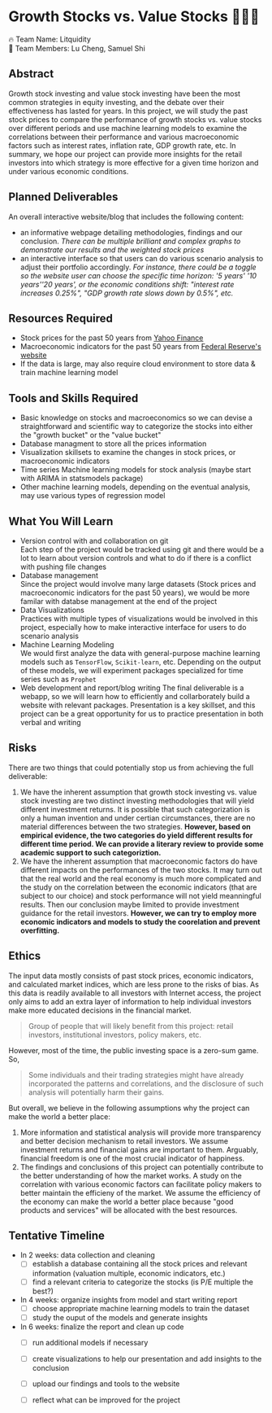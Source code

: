 # Growth Stocks vs. Value Stocks :money_with_wings::money_with_wings::money_with_wings:
:fire: Team Name: Litquidity  
:rocket: Team Members: Lu Cheng, Samuel Shi  

## Abstract
Growth stock investing and value stock investing have been the most common strategies in equity investing, and the debate over their effectiveness has lasted for years. In this project, we will study the past stock prices to compare the performance of growth stocks vs. value stocks over different periods and use machine learning models to examine the correlations between their performance and various macroeconomic factors such as interest rates, inflation rate, GDP growth rate, etc. In summary, we hope our project can provide more insights for the retail investors into which strategy is more effective for a given time horizon and under various economic conditions.

## Planned Deliverables
An overall interactive website/blog that includes the following content:
- an informative webpage detailing methodologies, findings and our conclusion. *There can be multiple brilliant and complex graphs to demonstrate our results and the weighted stock prices*
- an interactive interface so that users can do various scenario analysis to adjust their portfolio accordingly. *For instance, there could be a toggle so the website user can choose the specific time horizon: '5 years' '10 years''20 years', or the economic conditions shift: "interest rate increases 0.25%", "GDP growth rate slows down by 0.5%", etc.* 

## Resources Required
- Stock prices for the past 50 years from [Yahoo Finance](https://finance.yahoo.com/)
- Macroeconomic indicators for the past 50 years from [Federal Reserve's website](https://fred.stlouisfed.org/)
- If the data is large, may also require cloud environment to store data & train machine learning model 

## Tools and Skills Required
- Basic knowledge on stocks and macroeconomics so we can devise a straightforward and scientific way to categorize the stocks into either the "growth bucket" or the "value bucket" 
- Database managment to store all the prices information
- Visualization skillsets to examine the changes in stock prices, or macroeconomic indicators
- Time series Machine learning models for stock analysis (maybe start with ARIMA in statsmodels package)
- Other machine learning models, depending on the eventual analysis, may use various types of regression model 

## What You Will Learn
- Version control with and collaboration on git   
    Each step of the project would be tracked using git and there would be a lot to learn about version controls and what to do if there is a conflict with pushing file changes 
- Database management  
    Since the project would involve many large datasets (Stock prices and macroeconomic indicators for the past 50 years), we would be more familar with databse management at the end of the project   
- Data Visualizations  
    Practices with multiple types of visualizations would be involved in this project, especially how to make interactive interface for users to do scenario analysis 
- Machine Learning Modeling  
    We would first analyze the data with general-purpose machine learning models such as `TensorFlow`, `Scikit-learn`, etc. Depending on the output of these models, we will experiment packages specialized for time series such as `Prophet`
- Web development and report/blog writing 
    The final deliverable is a webapp, so we will learn how to efficiently and collarborately build a website with relevant packages. Presentation is a key skillset, and this project can be a great opportunity for us to practice presentation in both verbal and writing

## Risks
There are two things that could potentially stop us from achieving the full deliverable:
1. We have the inherent assumption that growth stock investing vs. value stock investing are two distinct investing methodologies that will yield different investment returns. It is possible that such categorization is only a human invention and under certian circumstances, there are no material differences between the two strategies. **However, based on empirical evidence, the two categories do yield different results for different time period. We can provide a literary review to provide some academic support to such categoriztion.**
2. We have the inherent assumption that macroeconomic factors do have different impacts on the performances of the two stocks. It may turn out that the real world and the real economy is much more complicated and the study on the correlation between the economic indicators (that are subject to our choice) and stock performance will not yield meanningful results. Then our conclusion maybe limited to provide investment guidance for the retail investors. **However, we can try to employ more economic indicators and models to study the coorelation and prevent overfitting.**

## Ethics
The input data mostly consists of past stock prices, economic indicators, and calculated market indices, which are less prone to the risks of bias. As this data is readily available to all investors with Internet access, the project only aims to add an extra layer of information to help individual investors make more educated decisions in the financial market. 
> Group of people that will likely benefit from this project: retail investors, institutional investors, policy makers, etc.

However, most of the time, the public investing space is a zero-sum game. So,
> Some individuals and their trading strategies might have already incorporated the patterns and correlations, and the disclosure of such analysis will potentially harm their gains. 

But overall, we believe in the following assumptions why the project can make the world a better place:
1. More information and statistical analysis will provide more transparency and better decision mechanism to retail investors. We assume investment returns and financial gains are important to them. Arguably, financial freedom is one of the most crucial indicator of happiness. 
2. The findings and conclusions of this project can potentially contribute to the better understanding of how the market works. A study on the correlation with various economic factors can facilitate policy makers to better maintain the efficieny of the market. We assume the efficiency of the economy can make the world a better place because "good products and services" will be allocated with the best resources. 
 
## Tentative Timeline
- In 2 weeks: data collection and cleaning
    - [ ] establish a database containing all the stock prices and relevant information (valuation multiple, economic indicators, etc.)
    - [ ] find a relevant criteria to categorize the stocks (is P/E multiple the best?)
- In 4 weeks: organize insights from model and start writing report 
    - [ ] choose appropriate machine learning models to train the dataset
    - [ ] study the ouput of the models and generate insights
- In 6 weeks: finalize the report and clean up code 
    - [ ] run additional models if necessary
    - [ ] create visualizations to help our presentation and add insights to the conclusion
    - [ ] upload our findings and tools to the website
    - [ ] reflect what can be improved for the project


